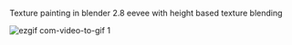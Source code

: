 Texture painting in blender 2.8 eevee with height based texture blending

![ezgif com-video-to-gif 1](https://user-images.githubusercontent.com/44266051/50056118-f25b7600-0181-11e9-83d9-1ce054b9d26c.gif)

